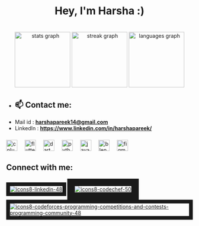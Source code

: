 <h1 align="center">Hey, I'm Harsha :)</h1>

###

<br clear="both">

<div align="center">
  <img src="https://github-readme-stats.vercel.app/api?username=hharshapareekk&hide_title=false&hide_rank=false&show_icons=true&include_all_commits=true&count_private=true&disable_animations=false&theme=dracula&locale=en&hide_border=true" height="150" alt="stats graph"  />
  <img src="https://streak-stats.demolab.com?user=hharshapareekk&locale=en&mode=daily&theme=dracula&hide_border=true&border_radius=5" height="150" alt="streak graph"  />
  <img src="https://github-readme-stats.vercel.app/api/top-langs?username=hharshapareekk&locale=en&hide_title=false&layout=compact&card_width=320&langs_count=5&theme=dracula&hide_border=true" height="150" alt="languages graph"  />
</div>

- <h2 align="left">📫 Contact me:</h2>
-  Mail id : **harshapareek14@gmail.com**
-  LinkedIn : **https://www.linkedin.com/in/harshapareek/**

###

<div align="left">
  <img src="https://cdn.jsdelivr.net/gh/devicons/devicon/icons/cplusplus/cplusplus-original.svg" height="30" alt="cplusplus logo"  />
  <img width="12" />
  <img src="https://cdn.jsdelivr.net/gh/devicons/devicon/icons/flutter/flutter-original.svg" height="30" alt="flutter logo"  />
  <img width="12" />
  <img src="https://cdn.jsdelivr.net/gh/devicons/devicon/icons/dart/dart-original.svg" height="30" alt="dart logo"  />
  <img width="12" />
  <img src="https://cdn.jsdelivr.net/gh/devicons/devicon/icons/python/python-original.svg" height="30" alt="python logo"  />
  <img width="12" />
  <img src="https://cdn.jsdelivr.net/gh/devicons/devicon/icons/java/java-original.svg" height="30" alt="java logo"  />
  <img width="12" />
  <img src="https://cdn.jsdelivr.net/gh/devicons/devicon/icons/blender/blender-original.svg" height="30" alt="blender logo"  />
  <img width="12" />
  <img src="https://cdn.jsdelivr.net/gh/devicons/devicon/icons/figma/figma-original.svg" height="30" alt="figma logo"  />
</div>


<h2 align="left">Connect with me:</h2>
<p align="left">
<a href="https://www.linkedin.com/in/harshapareek/"><img src="https://i.ibb.co/8KmxB7C/icons8-linkedin-48.png" alt="icons8-linkedin-48" border="10"></a>
<a href="https://www.codechef.com/users/procomder_101"><img src="https://i.ibb.co/gzVHSQT/icons8-codechef-50.png" alt="icons8-codechef-50" border="20"></a>
<a href="https://codeforces.com/profile/procoder_hp14"><img src="https://i.ibb.co/Q93cqfw/icons8-codeforces-programming-competitions-and-contests-programming-community-48.png" alt="icons8-codeforces-programming-competitions-and-contests-programming-community-48" border="10"></a>
